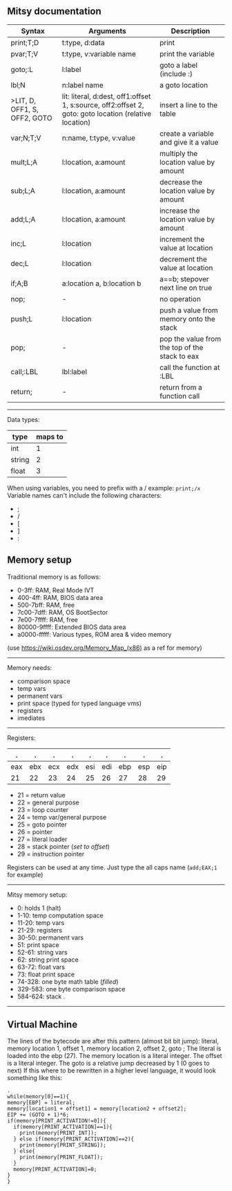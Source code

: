 ## Mitsy documentation

| Syntax | Arguments | Description |
| ----------- | ----------- | ----------- |
| print;T;D | t:type, d:data | print  |
| pvar;T;V | t:type, v:variable name | print the variable |
| goto;:L | l:label |  goto a label (include :) |
| lbl;N | n:label name | a goto location |
| >LIT, D, OFF1, S, OFF2, GOTO | lit: literal, d:dest, off1:offset 1, s:source, off2:offset 2, goto: goto location (relative location) | insert a line to the table |
| var;N;T;V | n:name, t:type, v:value | create a variable and give it a value |
| mult;L;A | l:location, a:amount | multiply the location value by amount | 
| sub;L;A | l:location, a:amount | decrease the location value by amount |
| add;L;A | l:location, a:amount | increase the location value by amount |
| inc;L | l:location | increment the value at location |
| dec;L | l:location | decrement the value at location |
| if;A;B | a:location a, b:location b | a==b; stepover next line on true |
| nop; | - | no operation |
| push;L | l:location | push a value from memory onto the stack |
| pop; | - | pop the value from the top of the stack to eax |
| call;:LBL | lbl:label | call the function at :LBL |
| return; | - | return from a function call |


---

Data types:

| type   | maps to | 
| ----------- | ----------- | 
| int | 1 | 
| string | 2 |
| float | 3 |


When using variables, you need to prefix with a /
example:
`
print;/x
`
Variable names can't include the following characters:
 - ;
 - /
 - [
 - ]
 - :

## Memory setup

Traditional memory is as follows:
 - 0-3ff: RAM, Real Mode IVT
 - 400-4ff: RAM, BIOS data area
 - 500-7bff: RAM, free
 - 7c00-7dff: RAM, OS BootSector
 - 7e00-7ffff: RAM, free
 - 80000-9ffff: Extended BIOS data area
 - a0000-fffff: Various types, ROM area & video memory

(use https://wiki.osdev.org/Memory_Map_(x86) as a ref for memory)

---
Memory needs:
 - comparison space
 - temp vars
 - permanent vars
 - print space (typed for typed language vms)
 - registers
 - imediates

---
Registers:

| . | . | . | . | . | . | . | . | . |
| ----------- | ----------- | ----------- | ----------- | ----------- | ----------- | ----------- | ----------- | ----------- |
| eax | ebx | ecx | edx | esi | edi | ebp | esp | eip |
| 21 | 22 | 23 | 24 | 25 | 26 | 27 | 28 | 29 |
 - 21 = return value
 - 22 = general purpose
 - 23 = loop counter
 - 24 = temp var/general purpose
 - 25 = goto pointer
 - 26 = pointer
 - 27 = literal loader
 - 28 = stack pointer (*set to offset*)
 - 29 = instruction pointer


 Registers can be used at any time. Just type the all caps name (`add;EAX;1` for example)

---
Mitsy memory setup:
 - 0: holds 1 (halt)
 - 1-10: temp computation space
 - 11-20: temp vars
 - 21-29: registers
 - 30-50: permanent vars
 - 51: print space
 - 52-61: string vars
 - 62: string print space
 - 63-72: float vars
 - 73: float print space
 - 74-328: one byte math table (*filled*)
 - 329-583: one byte comparison space
 - 584-624: stack
.
 ---
 ## Virtual Machine
 The lines of the bytecode are after this pattern (almost bit bit jump):
 literal, memory location 1, offset 1, memory location 2, offset 2, goto ;
 The literal is loaded into the ebp (27).
 The memory location is a literal integer.
 The offset is a literal integer.
 The goto is a relative jump decreased by 1 (0 goes to next)
 If this where to be rewritten in a higher level language, it would look something like this:
 ```
 .
 while(memory[0]==1){
 memory[EBP] = literal;
 memory[location1 + offset1] = memory[location2 + offset2];
 EIP += (GOTO + 1)*6;
 if(memory[PRINT_ACTIVATION!=0]){
   if(memory[PRINT_ACTIVATION]==1){
     print(memory[PRINT_INT]);
   } else if(memory[PRINT_ACTIVATION]==2){
     print(memory[PRINT_STRING]);
   } else{
     print(memory[PRINT_FLOAT]);
   }
   memory[PRINT_ACTIVATION]=0;
 }
 }
 ```
